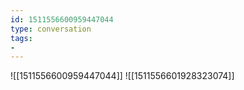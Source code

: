 ```yaml
---
id: 1511556600959447044
type: conversation
tags:
- 
---
```

![[1511556600959447044]]
![[1511556601928323074]]

